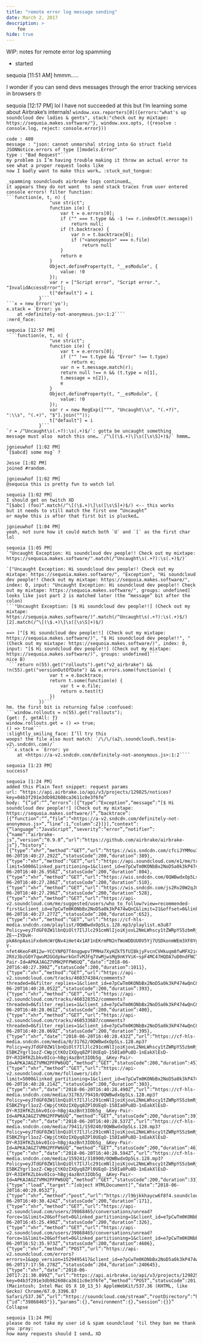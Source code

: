 ```yaml
---
title: "remote error log message sending"
date: March 2, 2017
description: >
    foo
hide: true
---
```


WIP: notes for remote error log spamming

* started

sequoia [11:51 AM]
hmmm…..

I wonder if you can send devs messages through the error tracking services in browsers :nerd_face:

sequoia [12:17 PM]
lol I have not succeeded at this but I’m learning some about Airbrake’s internals!
`window.xxx.reporters[0]({errors:"what's up soundcloud dev ladies & gents", stack:"check out my mixtape: https://sequoia.makes.software/"}, window.xxx.opts, ({resolve : console.log, reject: console.error}))`
```{code: 400, type: "Bad Request",…}
code : 400
message : "json: cannot unmarshal string into Go struct field JSONNotice.errors of type []models.Error"
type : "Bad Request"```
my problem is I’m having trouble making it throw an actual error to see what a proper request looks like
now I badly want to make this work… :stuck_out_tongue:

_spamming soundclouds airbrake logs continued…_
it appears they do not want  to send stack traces from user entered console errors! filter function:
```function(e, t, n) {
                "use strict";
                function i(e) {
                    var t = e.errors[0];
                    if ("" === t.type && -1 !== r.indexOf(t.message))
                        return null;
                    if (t.backtrace) {
                        var n = t.backtrace[0];
                        if ("<anonymous>" === n.file)
                            return null
                    }
                    return e
                }
                Object.defineProperty(t, "__esModule", {
                    value: !0
                });
                var r = ["Script error", "Script error.", "InvalidAccessError"];
                t["default"] = i
            }```
```x = new Error('yo');
x.stack = `Error: yo
    at <definitely-not-anonymous.js>:1:2````
:nerd_face:

sequoia [12:57 PM]
 ```function(e, t, n) {
                "use strict";
                function i(e) {
                    var t = e.errors[0];
                    if ("" !== t.type && "Error" !== t.type)
                        return e;
                    var n = t.message.match(r);
                    return null !== n && (t.type = n[1],
                    t.message = n[2]),
                    e
                }
                Object.defineProperty(t, "__esModule", {
                    value: !0
                });
                var r = new RegExp(["^", "Uncaught\\s", "(.+?)", ":\\s", "(.+)", "$"].join(""));
                t["default"] = i
            }```
`r = /^Uncaught\s(.+?):\s(.+)$/`: gotta be uncaught something
message must also  match this one… `/^\[(\$.+)\]\s([\s\S]+)$/` hmmm…

jgnieuwhof [1:02 PM]
`[$abcd] some msg` ?

Jesse [1:02 PM]
joined #random.

jgnieuwhof [1:02 PM]
@sequoia this is pretty fun to watch lol

sequoia [1:02 PM]
I should get on twitch XD
“[$abc] (foo)“.match(/^\[(\$.+)\]\s([\s\S]+)$/) <-- this works
but it needs to still match the first one “Uncaught”
or maybe this is after that first bit is plucked…

jgnieuwhof [1:04 PM]
yeah, not sure how it could match both `U` and `[` as the first char lol

sequoia [1:05 PM]
`"Uncaught Exception: Hi soundcloud dev people!! Check out my mixtape: https://sequoia.makes.software/".match(/^Uncaught\s(.+?):\s(.+)$/)`

`["Uncaught Exception: Hi soundcloud dev people!! Check out my mixtape: https://sequoia.makes.software/", "Exception", "Hi soundcloud dev people!! Check out my mixtape: https://sequoia.makes.software/", index: 0, input: "Uncaught Exception: Hi soundcloud dev people!! Check out my mixtape: https://sequoia.makes.software/", groups: undefined]`
looks like just part 2 is matched later (the “message” bit after the colon)
```"Uncaught Exception: [$ Hi soundcloud dev people!!] (Check out my mixtape: https://sequoia.makes.software/)".match(/^Uncaught\s(.+?):\s(.+)$/)[2].match(/^\[(\$.+)\]\s([\s\S]+)$/)

==> ["[$ Hi soundcloud dev people!!] (Check out my mixtape: https://sequoia.makes.software/)", "$ Hi soundcloud dev people!!", "(Check out my mixtape: https://sequoia.makes.software/)", index: 0, input: "[$ Hi soundcloud dev people!!] (Check out my mixtape: https://sequoia.makes.software/)", groups: undefined]```
nice B)
 ```return n(55).get("rollouts").get("v2_airbrake") && !n(55).get("versionOutOfDate") && e.errors.some(function(e) {
                var t = e.backtrace;
                return t.some(function(e) {
                    var t = e.file;
                    return o.test(t)
                })
            })```
hm. the first bit is returning false :confused:
```window.rollouts = n(55).get("rollouts");
{get: ƒ, getAll: ƒ}
window.rollouts.get = () => true;
() => true```
:slightly_smiling_face: I’ll try this
woops! the file also must match: `/\/\/(a2\.soundcloud\.test|a-v2\.sndcdn\.com)/`
```x.stack = `Error: yo
    at <https://a-v2.sndcdn.com/definitely-not-anonymous.js>:1:2````

sequoia [1:23 PM]
success?

sequoia [1:24 PM]
added this Plain Text snippet: request params 
url: “https://api.airbrake.io/api/v3/projects/129825/notices?key=04b3f291e3db982608ca3611c0e3f6fe”
body: “{”id”:“”,“errors”:[{“type”:“Exception”,“message”:“[$ Hi soundcloud dev people!!] (Check out my mixtape: https://sequoia.makes.software/)“,”backtrace”:[{“function”:“”,“file”:“<https://a-v2.sndcdn.com/definitely-not-anonymous.js>“,”line”:1,“column”:2}]}],“context”:{“language”:“JavaScript”,“severity”:“error”,“notifier”:{“name”:“airbrake-js”,“version”:“0.9.0”,“url”:“https://github.com/airbrake/airbrake-js”},“history”:[{“type”:“xhr”,“method”:“GET”,“url”:“https://wis.sndcdn.com/cfciJYMMou1a_m.json”,“date”:“2018-06-20T16:40:27.292Z”,“statusCode”:200,“duration”:389},{“type”:“xhr”,“method”:“GET”,“url”:“https://api.soundcloud.com/e1/me/track_reposts/ids?limit=5000&linked_partitioning=1&client_id=e7pCwTm0KONbBx2NoD5a0k3kP474wQnC&app_version=1529495417&app_locale=en”,“date”:“2018-06-20T16:40:26.958Z”,“statusCode”:200,“duration”:804},{“type”:“xhr”,“method”:“GET”,“url”:“https://wis.sndcdn.com/0QWBwdxOp5Ls_m.json”,“date”:“2018-06-20T16:40:27.286Z”,“statusCode”:200,“duration”:510},{“type”:“xhr”,“method”:“GET”,“url”:“https://wis.sndcdn.com/js2Rv20W2qJC_m.json”,“date”:“2018-06-20T16:40:27.296Z”,“statusCode”:200,“duration”:528},{“type”:“xhr”,“method”:“GET”,“url”:“https://api-v2.soundcloud.com/me/suggested/users/who_to_follow?view=recommended-first&client_id=e7pCwTm0KONbBx2NoD5a0k3kP474wQnC&limit=21&offset=0&linked_partitioning=1&app_version=1529495417&app_locale=en”,“date”:“2018-06-20T16:40:27.277Z”,“statusCode”:200,“duration”:652},{“type”:“xhr”,“method”:“GET”,“url”:“https://cf-hls-media.sndcdn.com/playlist/0QWBwdxOp5Ls.128.mp3/playlist.m3u8?Policy=eyJTdGF0ZW1lbnQiOlt7IlJlc291cmNlIjoiKjovL2NmLWhscy1tZWRpYS5zbmRjZG4uY29tL3BsYXlsaXN0LzBRV0J3ZHhPcDVMcy4xMjgubXAzL3BsYXlsaXN0Lm0zdTgiLCJDb25kaXRpb24iOnsiRGF0ZUxlc3NUaGFuIjp7IkFXUzpFcG9jaFRpbWUiOjE1Mjk1MTY5MTZ9fX1dfQ__&Signature=wBV-ZE~~IYDvH-pkA6npAasiFxdeHcWrQNv4iHet4x1AF1nEKrmPN2nTWoWDDUU0V5Yj7USDkonmWEm3XF8YgLL~Y2B47x9jCr2eW8~6TVTuO2TkFm0m1VeF-Y-nfet4KeoF4R12w~YCCYNPQ7T4nqgwpvTPMHa7XyHZkT5fUIBkjyFvcnCVHkuqm8fwMFX2iv1Hz1zpKlw0Dm-2RXz3bzGOY7qwuM2GGdpkwrkGnTvMJFq7VwMjwsMg9nKYViK~spF4MC47HQOA7uD0ndFNCTuQxMjlocN67G7z2RM3lxPm1CXMmBWRnD9O9qdAMPk8HSoyluQWZEL8sm8L8tzcVA__&Key-Pair-Id=APKAJAGZ7VMH2PFPW6UQ”,“date”:“2018-06-20T16:40:27.390Z”,“statusCode”:200,“duration”:1011},{“type”:“xhr”,“method”:“GET”,“url”:“https://api-v2.soundcloud.com/tracks/460374384/comments?threaded=0&filter_replies=1&client_id=e7pCwTm0KONbBx2NoD5a0k3kP474wQnC&limit=200&offset=0&linked_partitioning=1&app_version=1529495417&app_locale=en”,“date”:“2018-06-20T16:40:28.052Z”,“statusCode”:200,“duration”:393},{“type”:“xhr”,“method”:“GET”,“url”:“https://api-v2.soundcloud.com/tracks/460328352/comments?threaded=0&filter_replies=1&client_id=e7pCwTm0KONbBx2NoD5a0k3kP474wQnC&limit=200&offset=0&linked_partitioning=1&app_version=1529495417&app_locale=en”,“date”:“2018-06-20T16:40:28.061Z”,“statusCode”:200,“duration”:400},{“type”:“xhr”,“method”:“GET”,“url”:“https://api-v2.soundcloud.com/tracks/460533687/comments?threaded=0&filter_replies=1&client_id=e7pCwTm0KONbBx2NoD5a0k3kP474wQnC&limit=200&offset=0&linked_partitioning=1&app_version=1529495417&app_locale=en”,“date”:“2018-06-20T16:40:28.069Z”,“statusCode”:200,“duration”:395},{“type”:“xhr”,“date”:“2018-06-20T16:40:28.432Z”,“url”:“https://cf-hls-media.sndcdn.com/media/0/31762/0QWBwdxOp5Ls.128.mp3?Policy=eyJTdGF0ZW1lbnQiOlt7IlJlc291cmNlIjoiKjovL2NmLWhscy1tZWRpYS5zbmRjZG4uY29tL21lZGlhLyovKi8wUVdCd2R4T3A1THMuMTI4Lm1wMyIsIkNvbmRpdGlvbiI6eyJEYXRlTGVzc1RoYW4iOnsiQVdTOkVwb2NoVGltZSI6MTUyOTUxNDYyN319fV19&Signature=pcYXPcM5Mnmw6Jv29d9n0owFWtboudBnNRjj0~K6iE9dBf1uNiddBmmZmkYAh49oiRj99uSN7QnyCTeYGdSQhzuNdRpjZ7bnZ7Rhj7U~fe1hkXX1Fxu6rjGUX7SX1NCUVLmiFwPnvK6NuOR17xxSdjostyY2rV3MHIFbIQYegxSUT558niz0EdeHUsfGDmz59tUWVqUaLCXl53hE1~ASGk1rdaY5q7S7tp4kwxX8aYkUe1zqKn0~7W-E5BKZYgrl1ozZ-CWpjCtKOzIXQyq8ZPl0UEqO-150Ia0Pu8D-1nEakXlEsD-DY~R3IHfKZLbkv0Ico~hBgj4azBnt3IOb5g__&Key-Pair-Id=APKAJAGZ7VMH2PFPW6UQ”,“method”:“GET”,“statusCode”:200,“duration”:45},{“type”:“xhr”,“method”:“GET”,“url”:“https://api-v2.soundcloud.com/me/followers/ids?limit=5000&linked_partitioning=1&client_id=e7pCwTm0KONbBx2NoD5a0k3kP474wQnC&app_version=1529495417&app_locale=en”,“date”:“2018-06-20T16:40:28.214Z”,“statusCode”:200,“duration”:303},{“type”:“xhr”,“date”:“2018-06-20T16:40:28.490Z”,“url”:“https://cf-hls-media.sndcdn.com/media/31763/79410/0QWBwdxOp5Ls.128.mp3?Policy=eyJTdGF0ZW1lbnQiOlt7IlJlc291cmNlIjoiKjovL2NmLWhscy1tZWRpYS5zbmRjZG4uY29tL21lZGlhLyovKi8wUVdCd2R4T3A1THMuMTI4Lm1wMyIsIkNvbmRpdGlvbiI6eyJEYXRlTGVzc1RoYW4iOnsiQVdTOkVwb2NoVGltZSI6MTUyOTUxNDYyN319fV19&Signature=pcYXPcM5Mnmw6Jv29d9n0owFWtboudBnNRjj0~K6iE9dBf1uNiddBmmZmkYAh49oiRj99uSN7QnyCTeYGdSQhzuNdRpjZ7bnZ7Rhj7U~fe1hkXX1Fxu6rjGUX7SX1NCUVLmiFwPnvK6NuOR17xxSdjostyY2rV3MHIFbIQYegxSUT558niz0EdeHUsfGDmz59tUWVqUaLCXl53hE1~ASGk1rdaY5q7S7tp4kwxX8aYkUe1zqKn0~7W-E5BKZYgrl1ozZ-CWpjCtKOzIXQyq8ZPl0UEqO-150Ia0Pu8D-1nEakXlEsD-DY~R3IHfKZLbkv0Ico~hBgj4azBnt3IOb5g__&Key-Pair-Id=APKAJAGZ7VMH2PFPW6UQ”,“method”:“GET”,“statusCode”:200,“duration”:39},{“type”:“xhr”,“date”:“2018-06-20T16:40:28.537Z”,“url”:“https://cf-hls-media.sndcdn.com/media/79411/159240/0QWBwdxOp5Ls.128.mp3?Policy=eyJTdGF0ZW1lbnQiOlt7IlJlc291cmNlIjoiKjovL2NmLWhscy1tZWRpYS5zbmRjZG4uY29tL21lZGlhLyovKi8wUVdCd2R4T3A1THMuMTI4Lm1wMyIsIkNvbmRpdGlvbiI6eyJEYXRlTGVzc1RoYW4iOnsiQVdTOkVwb2NoVGltZSI6MTUyOTUxNDYyN319fV19&Signature=pcYXPcM5Mnmw6Jv29d9n0owFWtboudBnNRjj0~K6iE9dBf1uNiddBmmZmkYAh49oiRj99uSN7QnyCTeYGdSQhzuNdRpjZ7bnZ7Rhj7U~fe1hkXX1Fxu6rjGUX7SX1NCUVLmiFwPnvK6NuOR17xxSdjostyY2rV3MHIFbIQYegxSUT558niz0EdeHUsfGDmz59tUWVqUaLCXl53hE1~ASGk1rdaY5q7S7tp4kwxX8aYkUe1zqKn0~7W-E5BKZYgrl1ozZ-CWpjCtKOzIXQyq8ZPl0UEqO-150Ia0Pu8D-1nEakXlEsD-DY~R3IHfKZLbkv0Ico~hBgj4azBnt3IOb5g__&Key-Pair-Id=APKAJAGZ7VMH2PFPW6UQ”,“method”:“GET”,“statusCode”:200,“duration”:46},{“type”:“xhr”,“date”:“2018-06-20T16:40:28.594Z”,“url”:“https://cf-hls-media.sndcdn.com/media/159241/318900/0QWBwdxOp5Ls.128.mp3?Policy=eyJTdGF0ZW1lbnQiOlt7IlJlc291cmNlIjoiKjovL2NmLWhscy1tZWRpYS5zbmRjZG4uY29tL21lZGlhLyovKi8wUVdCd2R4T3A1THMuMTI4Lm1wMyIsIkNvbmRpdGlvbiI6eyJEYXRlTGVzc1RoYW4iOnsiQVdTOkVwb2NoVGltZSI6MTUyOTUxNDYyN319fV19&Signature=pcYXPcM5Mnmw6Jv29d9n0owFWtboudBnNRjj0~K6iE9dBf1uNiddBmmZmkYAh49oiRj99uSN7QnyCTeYGdSQhzuNdRpjZ7bnZ7Rhj7U~fe1hkXX1Fxu6rjGUX7SX1NCUVLmiFwPnvK6NuOR17xxSdjostyY2rV3MHIFbIQYegxSUT558niz0EdeHUsfGDmz59tUWVqUaLCXl53hE1~ASGk1rdaY5q7S7tp4kwxX8aYkUe1zqKn0~7W-E5BKZYgrl1ozZ-CWpjCtKOzIXQyq8ZPl0UEqO-150Ia0Pu8D-1nEakXlEsD-DY~R3IHfKZLbkv0Ico~hBgj4azBnt3IOb5g__&Key-Pair-Id=APKAJAGZ7VMH2PFPW6UQ”,“method”:“GET”,“statusCode”:200,“duration”:33},{“type”:“load”,“target”:“[object HTMLDocument]“,”date”:“2018-06-20T16:40:29.053Z”},{“type”:“xhr”,“method”:“post”,“url”:“https://l9bjkkhaycw6f8f4.soundcloud.com/v1/events”,“date”:“2018-06-20T16:40:30.424Z”,“statusCode”:200,“duration”:171},{“type”:“xhr”,“method”:“GET”,“url”:“https://api-v2.soundcloud.com/users/39868465/conversations/unread?force=1&limit=20&offset=0&linked_partitioning=1&client_id=e7pCwTm0KONbBx2NoD5a0k3kP474wQnC&app_version=1529495417&app_locale=en”,“date”:“2018-06-20T16:45:25.490Z”,“statusCode”:200,“duration”:326},{“type”:“xhr”,“method”:“GET”,“url”:“https://api-v2.soundcloud.com/users/39868465/conversations/unread?force=1&limit=20&offset=0&linked_partitioning=1&client_id=e7pCwTm0KONbBx2NoD5a0k3kP474wQnC&app_version=1529495417&app_locale=en”,“date”:“2018-06-20T16:52:35.973Z”,“statusCode”:200,“duration”:4686},{“type”:“xhr”,“method”:“POST”,“url”:“https://api-v2.soundcloud.com/errors?errors=1&app_version=1529495417&client_id=e7pCwTm0KONbBx2NoD5a0k3kP474wQnC&app_locale=en”,“date”:“2018-06-20T17:17:56.278Z”,“statusCode”:204,“duration”:240645},{“type”:“xhr”,“date”:“2018-06-20T17:21:30.899Z”,“url”:“https://api.airbrake.io/api/v3/projects/129825/notices?key=04b3f291e3db982608ca3611c0e3f6fe”,“method”:“POST”,“statusCode”:201,“duration”:26034}],“userAgent”:“Mozilla/5.0 (Macintosh; Intel Mac OS X 10_13_5) AppleWebKit/537.36 (KHTML, like Gecko) Chrome/67.0.3396.87 Safari/537.36”,“url”:“https://soundcloud.com/stream”,“rootDirectory”:“https://soundcloud.com”,“environment”:“production”,“version”:“1529495417”,“user”:{“id”:“39868465"}},“params”:{},“environment”:{},“session”:{}}”
Collapse 

sequoia [1:24 PM]
please do not take my user id & spam soundcloud ’til they ban me thank you :pray:
how many requests should I send… XD
